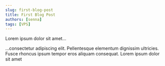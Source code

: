 ```yaml
---
slug: first-blog-post
title: First Blog Post
authors: [senna]
tags: [VPS]
---
```


Lorem ipsum dolor sit amet...

<!-- truncate -->

...consectetur adipiscing elit. Pellentesque elementum dignissim ultricies. Fusce rhoncus ipsum tempor eros aliquam consequat. Lorem ipsum dolor sit amet
